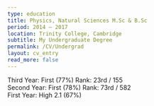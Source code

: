 ```yaml
---
type: education
title: Physics, Natural Sciences M.Sc & B.Sc
period: 2014 – 2017
location: Trinity College, Cambridge
subtitle: My Undergraduate Degree
permalink: /CV/Undergrad
layout: cv_entry
read_more: false
---
```


Third Year: First (77%) Rank: 23rd / 155 <br>
Second Year: First (78%) Rank: 73rd / 582 <br>
First Year: High 2.1 (67%) <br>